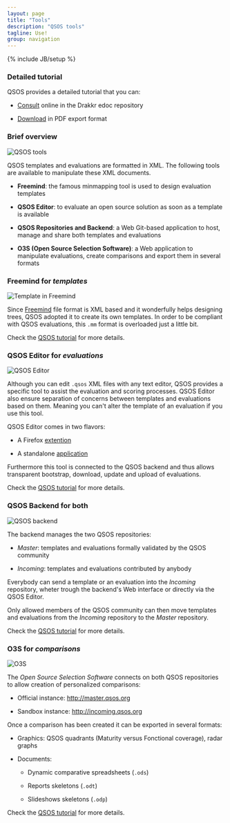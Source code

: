 ```yaml
---
layout: page
title: "Tools"
description: "QSOS tools"
tagline: Use!
group: navigation
---
```

{% include JB/setup %}

### Detailed tutorial

QSOS provides a detailed tutorial that you can:

* [Consult]() online in the Drakkr edoc repository

* [Download]() in PDF export format

### Brief overview

![QSOS tools](https://raw.github.com/drakkr/QSOS/master/Method/en/Images/tools.png)

QSOS templates and evaluations are formatted in XML. The following tools are available to manipulate these XML documents.

* __Freemind__: the famous minmapping tool is used to design evaluation templates

* __QSOS Editor__: to evaluate an open source solution as soon as a template is available

* __QSOS Repositories and Backend__: a Web Git-based application to host, manage and share both templates and evaluations

* __O3S (Open Source Selection Software)__: a Web application to manipulate evaluations, create comparisons and export them in several formats

### Freemind for _templates_

![Template in Freemind](https://raw.github.com/drakkr/QSOS/master/Docs/fr/Tutorial/Images/template-name_fr.png)

Since [Freemind](http://freemind.sourceforge.net/) file format is XML based and it wonderfully helps designing trees, QSOS adopted it to create its own templates. In order to be compliant with QSOS evaluations, this `.mm` format is overloaded just a little bit.

Check the [QSOS tutorial]() for more details.

### QSOS Editor for _evaluations_

![QSOS Editor](https://raw.github.com/drakkr/QSOS/master/Docs/fr/Tutorial/Images/xuleditor-tab-criteria_fr.png)

Although you can edit `.qsos` XML files with any text editor, QSOS provides a specific tool to assist the evaluation and scoring processes. QSOS Editor also ensure separation of concerns between templates and evaluations based on them. Meaning you can't alter the template of an evaluation if you use this tool.

QSOS Editor comes in two flavors:

* A Firefox [extention]()

* A standalone [application]()

Furthermore this tool is connected to the QSOS backend and thus allows transparent bootstrap, download, update and upload of evaluations. 

Check the [QSOS tutorial]() for more details.

### QSOS Backend for both

![QSOS backend](https://raw.github.com/drakkr/QSOS/master/Docs/fr/Tutorial/Images/o3s-timeline_fr.png)

The backend manages the two QSOS repositories:

* _Master_: templates and evaluations formally validated by the QSOS community

* _Incoming_: templates and evaluations contributed by anybody

Everybody can send a template or an evaluation into the _Incoming_ repository, wheter trough the backend's Web interface or directly  via the QSOS Editor.

Only allowed members of the QSOS community can then move templates and evaluations from the _Incoming_ repository to the _Master_ repository.

Check the [QSOS tutorial]() for more details.

### O3S for _comparisons_ 

![O3S](https://raw.github.com/drakkr/QSOS/master/Docs/fr/Tutorial/Images/o3s-comparison-table_fr.png)

The _Open Source Selection Software_ connects on both QSOS repositories to allow creation of personalized comparisons:

* Official instance: <http://master.qsos.org>

* Sandbox instance: <http://incoming.qsos.org>

Once a comparison has been created it can be exported in several formats:

* Graphics: QSOS quadrants (Maturity versus Fonctional coverage), radar graphs

* Documents: 

    * Dynamic comparative spreadsheets (`.ods`)

    * Reports skeletons (`.odt`)

    * Slideshows skeletons (`.odp`)

Check the [QSOS tutorial]() for more details.